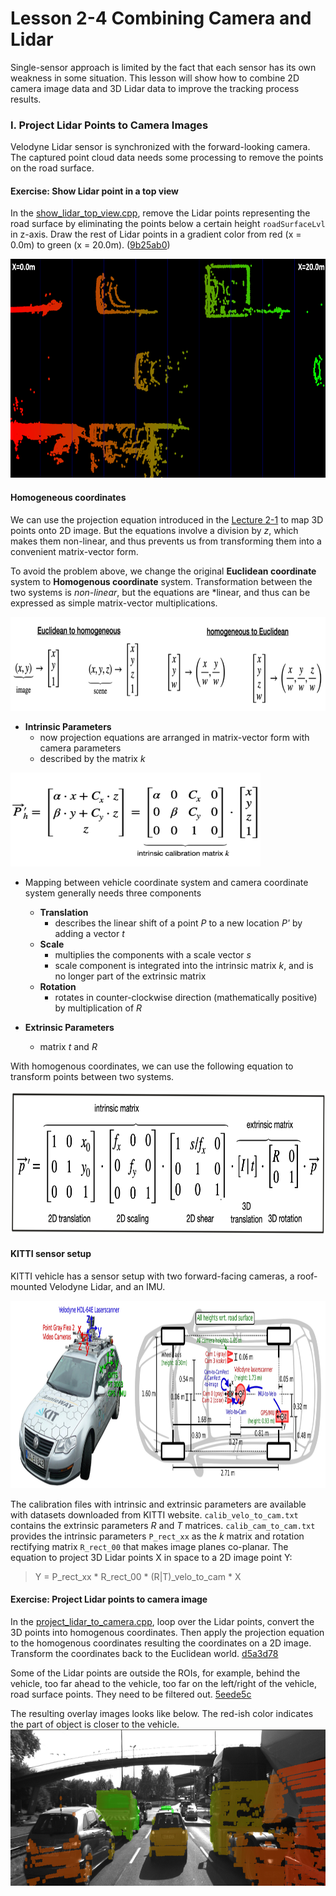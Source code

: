 # Lesson 2-4 Combining Camera and Lidar

Single-sensor approach is limited by the fact that each sensor has its own weakness in some situation. This lesson will show how to combine 2D camera image data and 3D Lidar data to improve the tracking process results.



### I. Project Lidar Points to Camera Images

Velodyne Lidar sensor is synchronized with the forward-looking camera. The captured point cloud data needs some processing to remove the points on the road surface.

#### Exercise: Show Lidar point in a top view

In the [show_lidar_top_view.cpp](../Camera/Lesson-6-Combining-Camera-and-Lidar/Lidar-to-Camera-Point-Projection/lidar_to_camera/src/show_lidar_top_view.cpp), remove the Lidar points representing the road surface by eliminating the points below a certain height `roadSurfaceLvl` in z-axis. Draw the rest of Lidar points in a gradient color from red (x = 0.0m) to green (x = 20.0m). ([9b25ab0](https://github.com/fanweng/Udacity-Sensor-Fusion-Nanodegree/commit/9b25ab06b20bf1c51b3580576098f9bc01265a75))

<img src="media/show-lidar-top-view.png" width="800" height="350" />

#### Homogeneous coordinates

We can use the projection equation introduced in the [Lecture 2-1](./lec2-1-av-and-opencv.md) to map 3D points onto 2D image. But the equations involve a division by *z*, which makes them non-linear, and thus prevents us from transforming them into a convenient matrix-vector form.

To avoid the problem above, we change the original **Euclidean coordinate** system to **Homogenous coordinate** system. Transformation between the two systems is *non-linear*, but the equations are *linear, and thus can be expressed as simple matrix-vector multiplications.

<img src="media/homogenous-coordinate-transformation.png" width="800" height="150" />

- **Intrinsic Parameters**
    * now projection equations are arranged in matrix-vector form with camera parameters
    * described by the matrix *k*

<img src="media/intrinsic-parameters.png" width="400" height="150" />

- Mapping between vehicle coordinate system and camera coordinate system generally needs three components
    * **Translation**
        + describes the linear shift of a point *P* to a new location *P'* by adding a vector *t*
    * **Scale**
        + multiplies the components with a scale vector *s*
        * scale component is integrated into the intrinsic matrix *k*, and is no longer part of the extrinsic matrix
    * **Rotation**
        + rotates in counter-clockwise direction (mathematically positive) by multiplication of *R*

- **Extrinsic Parameters**
    * matrix *t* and *R*

With homogenous coordinates, we can use the following equation to transform points between two systems.

<img src="media/homogenous-coordinate-mapping-equation.png" width="800" height="230" />

#### KITTI sensor setup

KITTI vehicle has a sensor setup with two forward-facing cameras, a roof-mounted Velodyne Lidar, and an IMU.

<img src="media/kitti-setup.jpg" width="900" height="300" />

The calibration files with intrinsic and extrinsic parameters are available with datasets downloaded from KITTI website. `calib_velo_to_cam.txt` contains the extrinsic parameters *R* and *T* matrices. `calib_cam_to_cam.txt` provides the intrinsic parameters `P_rect_xx` as the *k* matrix and rotation rectifying matrix `R_rect_00` that makes image planes co-planar. The equation to project 3D Lidar points X in space to a 2D image point Y:

> Y = P_rect_xx * R_rect_00 * (R|T)_velo_to_cam * X

#### Exercise: Project Lidar points to camera image

In the [project_lidar_to_camera.cpp](../Camera/Lesson-6-Combining-Camera-and-Lidar/Lidar-to-Camera-Point-Projection/lidar_to_camera/src/project_lidar_to_camera.cpp), loop over the Lidar points, convert the 3D points into homogenous coordinates. Then apply the projection equation to the homogenous coordinates resulting the coordinates on a 2D image. Transform the coordinates back to the Euclidean world. [d5a3d78](https://github.com/fanweng/Udacity-Sensor-Fusion-Nanodegree/commit/d5a3d785f13d7322198b2811b89122e465d51934)

Some of the Lidar points are outside the ROIs, for example, behind the vehicle, too far ahead to the vehicle, too far on the left/right of the vehicle, road surface points. They need to be filtered out. [5eede5c](https://github.com/fanweng/Udacity-Sensor-Fusion-Nanodegree/commit/5eede5c62e11617604aa1d952144fd0fac86ba5d)

The resulting overlay images looks like below. The red-ish color indicates the part of object is closer to the vehicle.
<img src="media/project-lidar-pts-to-camera.png" width="800" height="250" />